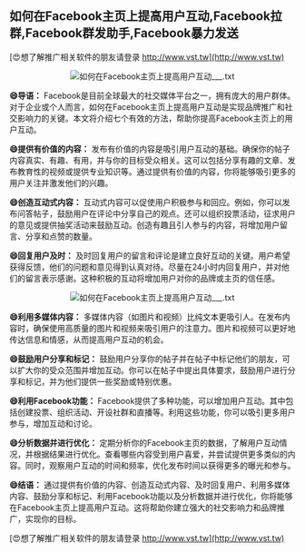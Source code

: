 ## **如何在Facebook主页上提高用户互动,Facebook拉群,Facebook群发助手,Facebook暴力发送**

[😍想了解推广相关软件的朋友请登录 http://www.vst.tw](http://www.vst.tw)

 <center><img src="https://vst.tw/MP4/tuiguang/png/6.png" alt="如何在Facebook主页上提高用户互动___.txt"></center>

**😄导语：**
Facebook是目前全球最大的社交媒体平台之一，拥有庞大的用户群体。对于企业或个人而言，如何在Facebook主页上提高用户互动是实现品牌推广和社交影响力的关键。本文将介绍七个有效的方法，帮助你提高Facebook主页上的用户互动。

**😄提供有价值的内容：**
发布有价值的内容是吸引用户互动的基础。确保你的帖子内容真实、有趣、有用，并与你的目标受众相关。这可以包括分享有趣的文章、发布教育性的视频或提供专业知识等。通过提供有价值的内容，你将能够吸引更多的用户关注并激发他们的兴趣。

**😄创造互动式内容：**
互动式内容可以促使用户积极参与和回应。例如，你可以发布问答帖子，鼓励用户在评论中分享自己的观点。还可以组织投票活动，征求用户的意见或提供抽奖活动来鼓励互动。创造有趣且引人参与的内容，将增加用户留言、分享和点赞的数量。

**😄回复用户及时：**
及时回复用户的留言和评论是建立良好互动的关键。用户希望获得反馈，他们的问题和意见得到认真对待。尽量在24小时内回复用户，并对他们的留言表示感谢。这种积极的互动将增加用户对你的品牌或主页的信任感。

 <center><img src="https://vst.tw/MP4/tuiguang/png/4.png" alt="如何在Facebook主页上提高用户互动___.txt"></center>

**😄利用多媒体内容：**
多媒体内容（如图片和视频）比纯文本更吸引人。在发布内容时，确保使用高质量的图片和视频来吸引用户的注意力。图片和视频可以更好地传达信息和情感，从而提高用户互动的机会。

**😄鼓励用户分享和标记：**
鼓励用户分享你的帖子并在帖子中标记他们的朋友，可以扩大你的受众范围并增加互动。你可以在帖子中提出具体要求，鼓励用户进行分享和标记，并为他们提供一些奖励或特别优惠。

**😄利用Facebook功能：**
Facebook提供了多种功能，可以增加用户互动。其中包括创建投票、组织活动、开设社群和直播等。利用这些功能，你可以吸引更多用户参与，增加互动和讨论。

**😄分析数据并进行优化：**
定期分析你的Facebook主页的数据，了解用户互动情况，并根据结果进行优化。查看哪些内容受到用户喜爱，并尝试提供更多类似的内容。同时，观察用户互动的时间和频率，优化发布时间以获得更多的曝光和参与。

**😄结语：**
通过提供有价值的内容、创造互动式内容、及时回复用户、利用多媒体内容、鼓励分享和标记、利用Facebook功能以及分析数据并进行优化，你将能够在Facebook主页上提高用户互动。这将帮助你建立强大的社交影响力和品牌推广，实现你的目标。

[😍想了解推广相关软件的朋友请登录 http://www.vst.tw](http://www.vst.tw)




